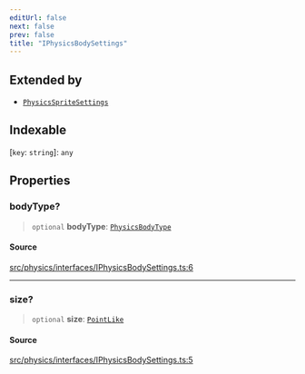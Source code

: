 ```yaml
---
editUrl: false
next: false
prev: false
title: "IPhysicsBodySettings"
---
```


## Extended by

- [`PhysicsSpriteSettings`](/api/interfaces/physicsspritesettings/)

## Indexable

 \[`key`: `string`\]: `any`

## Properties

### bodyType?

> `optional` **bodyType**: [`PhysicsBodyType`](/api/enumerations/physicsbodytype/)

#### Source

[src/physics/interfaces/IPhysicsBodySettings.ts:6](https://github.com/relishinc/dill-pixel/blob/c79d8e8552aaa0f13a29535c819ae67d025b4669/src/physics/interfaces/IPhysicsBodySettings.ts#L6)

***

### size?

> `optional` **size**: [`PointLike`](/api/type-aliases/pointlike/)

#### Source

[src/physics/interfaces/IPhysicsBodySettings.ts:5](https://github.com/relishinc/dill-pixel/blob/c79d8e8552aaa0f13a29535c819ae67d025b4669/src/physics/interfaces/IPhysicsBodySettings.ts#L5)
